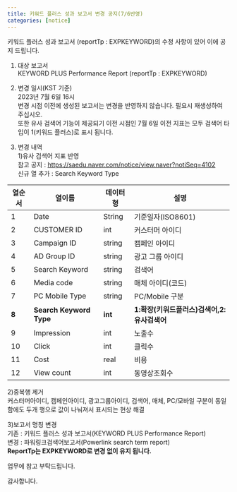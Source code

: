 ```yaml
---
title: 키워드 플러스 성과 보고서 변경 공지(7/6반영)
categories: [notice]
---
```


키워드 플러스 성과 보고서 (reportTp : EXPKEYWORD)의 수정 사항이 있어 이에 공지 드립니다. <br>

1. 대상 보고서<br>
KEYWORD PLUS Performance Report (reportTp : EXPKEYWORD)<br>

3. 변경 일시(KST 기준)<br>
2023년 7월 6일 16시<br>
변경 시점 이전에 생성된 보고서는 변경을 반영하지 않습니다. 필요시 재생성하여 주십시오.<BR>
또한 유사 검색어 기능이 제공되기 이전 시점인 7월 6일 이전 지표는 모두 검색어 타입이 1(키워드 플러스)로 표시 됩니다. 
  
4. 변경 내역 <br>
1)유사 검색어 지표 반영 <br>
참고 공지 :  https://saedu.naver.com/notice/view.naver?notiSeq=4102<br>
신규 열 추가 : Search Keyword Type<br>   

  열순서 | 열이름 | 데이터형 | 설명
-- | -- | -- | --
1|Date|String|기준일자(ISO8601)
2|CUSTOMER ID|int|커스터머 아이디 
3|Campaign ID|string|캠페인 아이디
4|AD Group ID|string|광고 그룹 아이디
5|Search Keyword|string|검색어
6|Media code|string|매체 아이디(코드)
7|PC Mobile Type|string|PC/Mobile 구분
**8**|**Search Keyword Type**|**int**|**1:확장(키워드플러스)검색어,2:유사검색어**
9|Impression|int|노출수
10|Click|int|클릭수
11|Cost|real|비용
12|View count|int|동영상조회수

2)중복행 제거 <br>
  커스터머아이디, 캠페인아이디, 광고그룹아이디, 검색어, 매체, PC/모바일 구분이 동일함에도 두개 행으로 값이 나눠져서 표시되는 현상 해결<br>

3)보고서 명칭 변경<br>
  기존 : 키워드 플러스 성과 보고서(KEYWORD PLUS Performance Report)<br>
  변경 : 파워링크검색어보고서(Powerlink search term report)<br>
 **ReportTp는 EXPKEYWORD로 변경 없이 유지 됩니다.**

업무에 참고 부탁드립니다. <br>

감사합니다.
